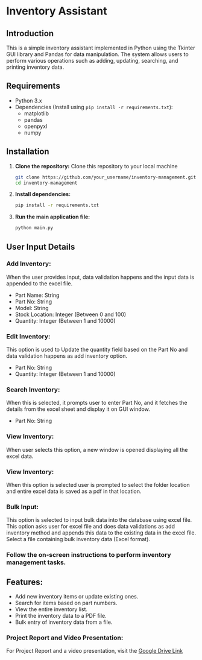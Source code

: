 # Inventory Assistant

## Introduction
This is a simple inventory assistant implemented in Python using the Tkinter GUI library and Pandas for data manipulation. The system allows users to perform various operations such as adding, updating, searching, and printing inventory data.

## Requirements
- Python 3.x
- Dependencies (Install using `pip install -r requirements.txt`):
  - matplotlib
  - pandas
  - openpyxl
  - numpy

## Installation
1. **Clone the repository:**
   Clone this repository to your local machine
   ```bash
   git clone https://github.com/your_username/inventory-management.git
   cd inventory-management
   ```

3. **Install dependencies:**
   ```bash
   pip install -r requirements.txt
   ```

4. **Run the main application file:**
   ```bash
   python main.py
   ```

## User Input Details

### Add Inventory: 
When the user provides input, data validation happens and the input data is appended to the excel file.
- Part Name: String
- Part No: String
- Model: String
- Stock Location: Integer (Between 0 and 100)
- Quantity: Integer (Between 1 and 10000)

### Edit Inventory: 
This option is used to Update the quantity field based on the Part No and data validation happens as add inventory option.
- Part No: String
- Quantity: Integer (Between 1 and 10000)

### Search Inventory:
When this is selected, it prompts user to enter Part No, and it fetches the details from the excel sheet and display it on GUI window.
- Part No: String

### View Inventory:
When user selects this option, a new window is opened displaying all the excel data.

### View Inventory:
When this option is selected user is prompted to select the folder location and entire excel data is saved as a pdf in that location.

### Bulk Input:
This option is selected to input bulk data into the database using excel file. This option asks user for excel file and does data validations as add inventory method and appends this data to the existing data in the excel file.
Select a file containing bulk inventory data (Excel format).

### Follow the on-screen instructions to perform inventory management tasks.

## Features:
- Add new inventory items or update existing ones.
- Search for items based on part numbers.
- View the entire inventory list.
- Print the inventory data to a PDF file.
- Bulk entry of inventory data from a file.

### Project Report and Video Presentation:
For Project Report and a video presentation, visit the [Google Drive Link](https://drive.google.com/drive/folders/1cgPzpzsA_8RfVegrcG0sBfwnxp67DYZt?usp=sharing)
